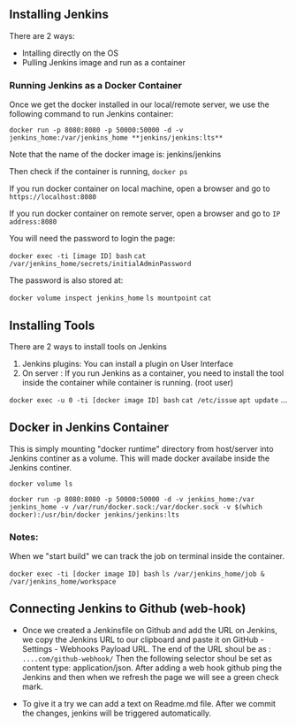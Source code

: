 ## Installing Jenkins
There are 2 ways:
- Intalling directly on the OS
- Pulling Jenkins image and run as a container

### Running Jenkins as a Docker Container
Once we get the docker installed in our local/remote server, we use the following command to run Jenkins container:

`docker run -p 8080:8080 -p 50000:50000 -d -v jenkins_home:/var/jenkins_home **jenkins/jenkins:lts**`

Note that the name of the docker image is: jenkins/jenkins

Then check if the container is running, `docker ps`

If you run docker container on local machine, open a browser and go to `https://localhost:8080`

If you run docker container on remote server, open a browser and go to `IP address:8080`

You will need the password to login the page: 

`docker exec -ti [image ID] bash`
`cat /var/jenkins_home/secrets/initialAdminPassword`

The password is also stored at: 

`docker volume inspect jenkins_home` `ls mountpoint` `cat`

## Installing Tools

There are 2 ways to install tools on Jenkins

1. Jenkins plugins: You can install a plugin on User Interface
2. On server : If you run Jenkins as a container, you need to install the tool inside the container while container is running. (root user)

`docker exec -u 0 -ti [docker image ID] bash` `cat /etc/issue` `apt update` ...

## Docker in Jenkins Container

This is simply mounting "docker runtime" directory from host/server into Jenkins continer as a volume. This will made docker availabe inside the Jenkins
continer.

`docker volume ls`

`docker run -p 8080:8080 -p 50000:50000 -d
-v jenkins_home:/var jenkins_home
-v /var/run/docker.sock:/var/docker.sock
-v $(which docker):/usr/bin/docker
jenkins/jenkins:lts`

### Notes:

When we "start build" we can track the job on terminal inside the container.

`docker exec -ti [docker image ID] bash` `ls /var/jenkins_home/job & /var/jenkins_home/workspace`

## Connecting Jenkins to Github (web-hook)

- Once we created a Jenkinsfile on Github and add the URL on Jenkins, we copy the Jenkins URL to our clipboard and paste it on GitHub - Settings - Webhooks  Payload URL. The end of the URL shoul be as : `....com/github-webhook/` Then the following selector shoul be set as content type: application/json. After adding a web hook github ping the Jenkins and then when we refresh the page we will see a green check mark. 

- To give it a try we can add a text on Readme.md file. After we commit the changes, jenkins will be triggered automatically.

